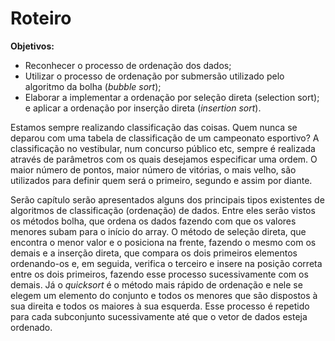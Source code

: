 # Roteiro

**Objetivos:**

* Reconhecer o processo de ordenação dos dados;
* Utilizar o processo de ordenação por submersão utilizado pelo algoritmo da bolha \(_bubble sort_\);
* Elaborar a implementar a ordenação por seleção direta \(selection sort\); e aplicar a ordenação por inserção direta \(_insertion sort_\).

Estamos sempre realizando classificação das coisas. Quem nunca se deparou com uma tabela de classificação de um campeonato esportivo? A classificação no vestibular, num concurso público etc, sempre é realizada através de parâmetros com os quais desejamos especificar uma ordem. O maior número de pontos, maior número de vitórias, o mais velho, são utilizados para definir quem será o primeiro, segundo e assim por diante.

Serão capítulo serão apresentados alguns dos principais tipos existentes de algoritmos de classificação \(ordenação\) de dados. Entre eles serão vistos os métodos bolha, que ordena os dados fazendo com que os valores menores subam para o início do array. O método de seleção direta, que  encontra o menor valor e o posiciona na frente, fazendo o mesmo com os demais e a inserção direta, que compara os dois primeiros elementos ordenando-os e, em seguida, verifica o terceiro e insere na posição correta entre os dois primeiros, fazendo esse processo sucessivamente com os demais. Já o _quicksort_ é o método mais rápido de ordenação e nele se elegem um elemento do conjunto e todos os menores que são dispostos à sua direita e todos os maiores à sua esquerda. Esse processo é repetido para cada subconjunto sucessivamente até que o vetor de dados esteja ordenado.



